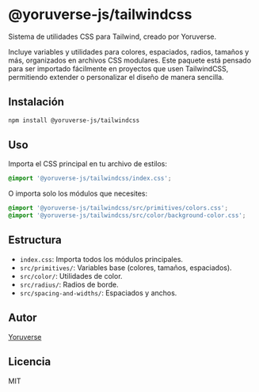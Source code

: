 # @yoruverse-js/tailwindcss

Sistema de utilidades CSS para Tailwind, creado por Yoruverse.

Incluye variables y utilidades para colores, espaciados, radios, tamaños y más, organizados en archivos CSS modulares. Este paquete está pensado para ser importado fácilmente en proyectos que usen TailwindCSS, permitiendo extender o personalizar el diseño de manera sencilla.

## Instalación

```sh
npm install @yoruverse-js/tailwindcss
```

## Uso

Importa el CSS principal en tu archivo de estilos:

```css
@import '@yoruverse-js/tailwindcss/index.css';
```

O importa solo los módulos que necesites:

```css
@import '@yoruverse-js/tailwindcss/src/primitives/colors.css';
@import '@yoruverse-js/tailwindcss/src/color/background-color.css';
```

## Estructura

- `index.css`: Importa todos los módulos principales.
- `src/primitives/`: Variables base (colores, tamaños, espaciados).
- `src/color/`: Utilidades de color.
- `src/radius/`: Radios de borde.
- `src/spacing-and-widths/`: Espaciados y anchos.

## Autor

[Yoruverse](https://github.com/yoruverse-dev)

## Licencia

MIT
